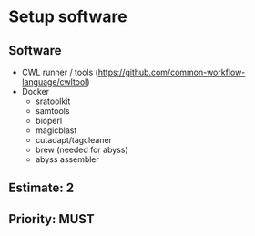 # Setup software

## Software
- CWL runner / tools (https://github.com/common-workflow-language/cwltool)
- Docker
  - sratoolkit
  - samtools
  - bioperl
  - magicblast
  - cutadapt/tagcleaner
  - brew (needed for abyss)
  - abyss assembler 

## Estimate: 2
## Priority: MUST


